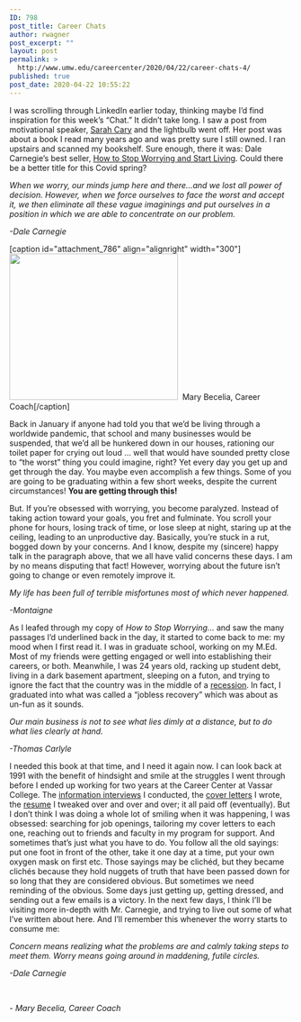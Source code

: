 ```yaml
---
ID: 798
post_title: Career Chats
author: rwagner
post_excerpt: ""
layout: post
permalink: >
  http://www.umw.edu/careercenter/2020/04/22/career-chats-4/
published: true
post_date: 2020-04-22 10:55:22
---
```

I was scrolling through LinkedIn earlier today, thinking maybe I’d find inspiration for this week’s “Chat.” It didn’t take long. I saw a post from motivational speaker, <a href="https://www.linkedin.com/in/sarahcary/">Sarah Cary</a> and the lightbulb went off. Her post was about a book I read many years ago and was pretty sure I still owned. I ran upstairs and scanned my bookshelf. Sure enough, there it was: Dale Carnegie’s best seller, <a href="https://www.goodreads.com/book/show/4866.How_to_Stop_Worrying_and_Start_Living">How to Stop Worrying and Start Living</a>. Could there be a better title for this Covid spring?

<em>When we worry, our minds jump here and there…and we lost all power of decision. However, when we force ourselves to face the worst and accept it, we then eliminate all these vague imaginings and put ourselves in a position in which we are able to concentrate on our problem.</em>

<em>-Dale Carnegie</em>

[caption id="attachment_786" align="alignright" width="300"]<img class="size-medium wp-image-786" src="http://www.umw.edu/careercenter/wp-content/uploads/sites/41/2020/04/thumbnail_MBecelia-300x260.jpg" alt="" width="300" height="260" />  Mary Becelia, Career Coach[/caption]

Back in January if anyone had told you that we’d be living through a worldwide pandemic, that school and many businesses would be suspended, that we’d all be hunkered down in our houses, rationing our toilet paper for crying out loud … well that would have sounded pretty close to “the worst” thing you could imagine, right? Yet every day you get up and get through the day. You maybe even accomplish a few things. Some of you are going to be graduating within a few short weeks, despite the current circumstances! <strong>You are getting through this!</strong>

But. If you’re obsessed with worrying, you become paralyzed. Instead of taking action toward your goals, you fret and fulminate. You scroll your phone for hours, losing track of time, or lose sleep at night, staring up at the ceiling, leading to an unproductive day. Basically, you’re stuck in a rut, bogged down by your concerns. And I know, despite my (sincere) happy talk in the paragraph above, that we all have valid concerns these days. I am by no means disputing that fact! However, worrying about the future isn’t going to change or even remotely improve it.

<em>My life has been full of terrible misfortunes most of which never happened.</em>

<em>-Montaigne</em>

As I leafed through my copy of <em>How to Stop Worrying…</em> and saw the many passages I’d underlined back in the day, it started to come back to me: my mood when I first read it. I was in graduate school, working on my M.Ed. Most of my friends were getting engaged or well into establishing their careers, or both. Meanwhile, I was 24 years old, racking up student debt, living in a dark basement apartment, sleeping on a futon, and trying to ignore the fact that the country was in the middle of a <a href="https://en.wikipedia.org/wiki/Early_1990s_recession_in_the_United_States">recession</a>. In fact, I graduated into what was called a “jobless recovery” which was about as un-fun as it sounds.

<em>Our main business is not to see what lies dimly at a distance, but to do what lies clearly at hand.</em>

<em>-Thomas Carlyle</em>

I needed this book at that time, and I need it again now. I can look back at 1991 with the benefit of hindsight and smile at the struggles I went through before I ended up working for two years at the Career Center at Vassar College. The <a href="https://www.themuse.com/advice/5-tips-for-nonawkward-informational-interviews">information interviews</a> I conducted, the <a href="https://www.umw.edu/careercenter/students/toolkit/cover-letter/">cover letters</a> I wrote, the <a href="https://www.umw.edu/careercenter/students/toolkit/resume/">resume</a> I tweaked over and over and over; it all paid off (eventually). But I don’t think I was doing a whole lot of smiling when it was happening, I was obsessed: searching for job openings, tailoring my cover letters to each one, reaching out to friends and faculty in my program for support. And sometimes that’s just what you have to do. You follow all the old sayings: put one foot in front of the other, take it one day at a time, put your own oxygen mask on first etc. Those sayings may be clichéd, but they became clichés because they hold nuggets of truth that have been passed down for so long that they are considered obvious. But sometimes we need reminding of the obvious. Some days just getting up, getting dressed, and sending out a few emails is a victory. In the next few days, I think I’ll be visiting more in-depth with Mr. Carnegie, and trying to live out some of what I’ve written about here. And I’ll remember this whenever the worry starts to consume me:

<em>Concern means realizing what the problems are and calmly taking steps to meet them. Worry means going around in maddening, futile circles.</em>

<em>-Dale Carnegie</em>

&nbsp;

<em>- Mary Becelia, Career Coach</em>
